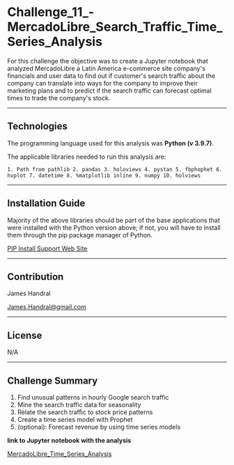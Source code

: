 # Challenge_11_-MercadoLibre_Search_Traffic_Time_Series_Analysis
For this challenge the objective was to create a Jupyter notebook that analyzed MercadoLibre a Latin America e-commerce site company's financials and user data to find out if customer's search traffic about the company can translate into ways for the company to improve their marketing plans and to predict if the search traffic can forecast optimal times to trade the company's stock.


---
## Technologies
The programming language used for this analysis was **Python (v 3.9.7)**.

The applicable libraries needed to run this analysis are:

` 1. Path from pathlib 2. pandas 3. holoviews 4. pystan 5. fbphophet 6. hvplot 7. datetime 8. %matplotlib inline 9. numpy 10. holviews `


---
## Installation Guide
Majority of the above libraries should be part of the base applications that were installed with the Python version above; if not, you will have to install them through the pip package manager of Python.

[PIP Install Support Web Site](https://packaging.python.org/en/latest/tutorials/installing-packages/#ensure-you-can-run-python-from-the-command-line)

---
## Contribution

James Handral

James.Handral@gmail.com

---
## License

N/A

---

## Challenge Summary
1. Find unusual patterns in hourly Google search traffic
2. Mine the search traffic data for seasonality
3. Relate the search traffic to stock price patterns
4. Create a time series model with Prophet
5. (optional): Forecast revenue by using time series models




 **link to Jupyter notebook with the analysis**

 [MercadoLibre_Time_Series_Analysis](./Starter_Code%20(11)/Starter_Code/forecasting_net_prophet.ipynb)


